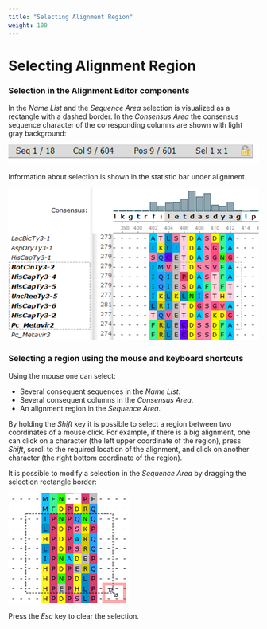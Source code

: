 ```yaml
---
title: "Selecting Alignment Region"
weight: 100
---
```



# Selecting Alignment Region

### Selection in the Alignment Editor components

In the _Name List_ and the _Sequence Area_ selection is visualized as a rectangle with a dashed border. In the _Consensus Area_ the consensus sequence character of the corresponding columns are shown with light gray background:


![](/images/65929642/82608181.png)

Information about selection is shown in the statistic bar under alignment.


![](/images/65929642/65929644.png)

### Selecting a region using the mouse and keyboard shortcuts

Using the mouse one can select:

*   Several consequent sequences in the _Name List_.
*   Several consequent columns in the _Consensus Area_.
*   An alignment region in the _Sequence Area_.

By holding the _Shift_ key it is possible to select a region between two coordinates of a mouse click. For example, if there is a big alignment, one can click on a character (the left upper coordinate of the region), press _Shift_, scroll to the required location of the alignment, and click on another character (the right bottom coordinate of the region).

It is possible to modify a selection in the _Sequence Area_ by dragging the selection rectangle border:


![](/images/65929642/65929645.png)

Press the _Esc_ key to clear the selection.
